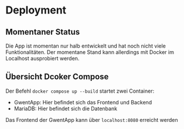 # Deployment

## Momentaner Status

Die App ist momentan nur halb entwickelt und hat noch nicht viele Funktionalitäten.
Der momentane Stand kann allerdings mit Docker im Localhost ausprobiert werden.

## Übersicht Dcoker Compose

Der Befehl 
``docker compose up --build``
startet zwei Container:

- GwentApp: Hier befindet sich das Frontend und Backend
- MariaDB: Hier befindet sich die Datenbank

Das Frontend der GwentApp kann über ``localhost:8080`` erreicht werden